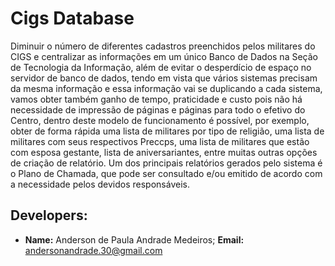 <h1>Cigs Database</h1>

<p>Diminuir o número de diferentes cadastros preenchidos pelos militares do CIGS e centralizar as informações em um único Banco de Dados na Seção de Tecnologia da Informação, além de evitar o desperdício de espaço no servidor de banco de dados, tendo em vista que vários sistemas precisam da mesma informação e essa informação vai se duplicando a cada sistema, vamos obter também ganho de tempo, praticidade e custo pois não há necessidade de impressão de páginas e páginas para todo o efetivo do Centro, dentro deste modelo de funcionamento é possível, por exemplo, obter de forma rápida uma lista de militares por tipo de religião, uma lista de militares com seus respectivos Preccps, uma lista de militares que estão com esposa gestante, lista de aniversariantes, entre muitas outras opções de criação de relatório. Um dos principais relatórios gerados pelo sistema é o Plano de Chamada, que pode ser consultado e/ou emitido de acordo com a necessidade pelos devidos responsáveis. </p>

<h2>Developers:</h2>

- <b>Name:</b> Anderson de Paula Andrade Medeiros; <b>Email:</b> andersonandrade.30@gmail.com
